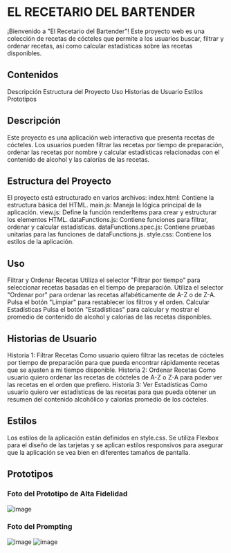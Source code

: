 # EL RECETARIO DEL BARTENDER
¡Bienvenido a "El Recetario del Bartender"! Este proyecto web es una colección de recetas de cócteles que permite a los usuarios buscar, filtrar y ordenar recetas, así como calcular estadísticas sobre las recetas disponibles.

## Contenidos
Descripción
Estructura del Proyecto
Uso
Historias de Usuario
Estilos
Prototipos

## Descripción
Este proyecto es una aplicación web interactiva que presenta recetas de cócteles. Los usuarios pueden filtrar las recetas por tiempo de preparación, ordenar las recetas por nombre y calcular estadísticas relacionadas con el contenido de alcohol y las calorías de las recetas.

## Estructura del Proyecto
El proyecto está estructurado en varios archivos:
index.html: Contiene la estructura básica del HTML.
main.js: Maneja la lógica principal de la aplicación.
view.js: Define la función renderItems para crear y estructurar los elementos HTML.
dataFunctions.js: Contiene funciones para filtrar, ordenar y calcular estadísticas.
dataFunctions.spec.js: Contiene pruebas unitarias para las funciones de dataFunctions.js.
style.css: Contiene los estilos de la aplicación.

## Uso
Filtrar y Ordenar Recetas
Utiliza el selector "Filtrar por tiempo" para seleccionar recetas basadas en el tiempo de preparación.
Utiliza el selector "Ordenar por" para ordenar las recetas alfabéticamente de A-Z o de Z-A.
Pulsa el botón "Limpiar" para restablecer los filtros y el orden.
Calcular Estadísticas
Pulsa el botón "Estadísticas" para calcular y mostrar el promedio de contenido de alcohol y calorías de las recetas disponibles.

## Historias de Usuario
Historia 1: Filtrar Recetas
Como usuario quiero filtrar las recetas de cócteles por tiempo de preparación para que pueda encontrar rápidamente recetas que se ajusten a mi tiempo disponible.
Historia 2: Ordenar Recetas
Como usuario quiero ordenar las recetas de cócteles de A-Z o Z-A para poder ver las recetas en el orden que prefiero.
Historia 3: Ver Estadísticas
Como usuario quiero ver estadísticas de las recetas para que pueda obtener un resumen del contenido alcohólico y calorías promedio de los cócteles.

## Estilos
Los estilos de la aplicación están definidos en style.css. Se utiliza Flexbox para el diseño de las tarjetas y se aplican estilos responsivos para asegurar que la aplicación se vea bien en diferentes tamaños de pantalla.

## Prototipos

### Foto del Prototipo de Alta Fidelidad
![image](https://github.com/user-attachments/assets/1db3dc2f-758d-4cbb-9755-522518c08778)

### Foto del Prompting
![image](https://github.com/user-attachments/assets/ba5278b6-a9cd-46b0-bc11-77e6571c9f65)
![image](https://github.com/user-attachments/assets/9e8d95fd-a807-41ac-9b43-0f018a62b8df)



